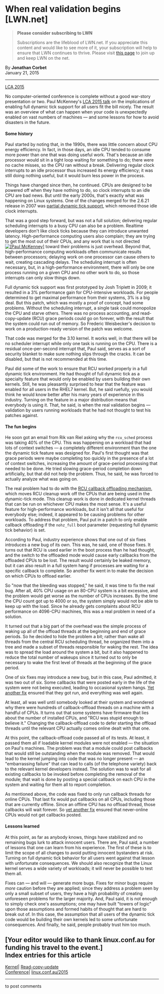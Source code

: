 # When real validation begins [LWN.net]

> **Please consider subscribing to LWN**
> 
> Subscriptions are the lifeblood of LWN.net. If you appreciate this content and would like to see more of it, your subscription will help to ensure that LWN continues to thrive. Please visit [this page](/Promo/nst-nag1/subscribe) to join up and keep LWN on the net. 

By **Jonathan Corbet**  
January 21, 2015 

* * *

[LCA 2015](/Archives/ConferenceByYear/#2015-linux.conf.au)

No computer-oriented conference is complete without a good war-story presentation or two. Paul McKenney's [LCA 2015 talk](http://lca2015.linux.org.au/schedule/30141/view_talk?day=thursday) on the implications of enabling full dynamic tick support for all users fit the bill nicely. The result was an overview of what can happen when your code is unexpectedly enabled on vast numbers of machines — and some lessons for how to avoid disasters in the future. 

#### Some history

Paul started by noting that, in the 1990s, there was little concern about CPU energy efficiency. In fact, in those days, an idle CPU tended to consume more power than one that was doing useful work. That's because an idle processor would sit in a tight loop waiting for something to do; there were no cache misses, so the CPU ran without a break. Delivering regular clock interrupts to an idle processor thus increased its energy efficiency; it was still doing nothing useful, but it would burn less power in the process. 

Things have changed since then, he continued. CPUs are designed to be powered off when they have nothing to do, so clock interrupts to an idle CPU are bad news. But until the early 2000s, that's exactly what was happening on Linux systems. One of the changes merged for the 2.6.21 release in 2007 was [partial dynamic tick support](/Articles/223185/), which removed those idle clock interrupts. 

That was a good step forward, but was not a full solution; delivering regular scheduling interrupts to a busy CPU can also be a problem. Realtime developers don't like clock ticks because they can introduce unwanted latency. High-performance computing users also complain; they are trying to get the most out of their CPUs, and any work that is not directed [![\[Paul McKenney\]](https://static.lwn.net/images/conf/2015/lca/PaulMcKenney-sm.jpg)](/Articles/629756/) toward their problems is just overhead. Beyond that, high-performance computing workloads often communicate results between processors; delaying work on one processor can cause others to wait, creating cascading delays. The scheduling interrupt is often necessary, but, in a high-performance environment, there will only be one process running on a given CPU and no other work to do, so those interrupts can only slow things down. 

Full dynamic tick support was first prototyped by Josh Triplett in 2009; it resulted in a 3% performance gain for CPU-intensive workloads. For people determined to get maximal performance from their systems, 3% is a big deal. But this patch, which was mostly a proof of concept, had some problems. Without the scheduling interrupt, a single task could monopolize the CPU and starve others. There was no process accounting, and read-copy-update (RCU) grace periods could go on forever, with the result that the system could run out of memory. So Frederic Weisbecker's decision to work on a production-ready version of the patch was welcome. 

That code was merged for the 3.10 kernel. It works well, in that there will be no scheduler interrupt while only one task is running on the CPU. There is a residual once-per-second interrupt that, Paul said, serves as a sort of security blanket to make sure nothing slips through the cracks. It can be disabled, but that is not recommended at this time. 

Paul did some of the work to ensure that RCU worked properly in a full dynamic tick environment. He had thought of full dynamic tick as a specialty feature that would only be enabled by users building their own kernels. Still, he was pleasantly surprised to hear that the feature was enabled for all users in the RHEL7 kernel. But, he said ruefully, you would think he would know better after his many years of experience in this industry. Turning on the feature in a major distribution means that everybody is using it. That, he said, is when the real validation begins — validation by users running workloads that he had not thought to test his patches against. 

#### The fun begins

He soon got an email from Rik van Riel asking why the `rcu_sched` process was taking 40% of the CPU. This was happening on a workload that had lots of context switches — a completely different environment than the one the dynamic tick feature was designed for. Paul's first thought was that grace periods were maybe completing too quickly in the presence of a lot of context switches, increasing the amount of grace-period processing that needed to be done. He tried slowing grace-period completion down artificially, but that did not help the problem. Thus, he said, he was forced to actually analyze what was going on. 

The real problem had to do with the [RCU callback offloading mechanism](/Articles/522262/), which moves RCU cleanup work off the CPUs that are being used in the dynamic-tick mode. This cleanup work is done in dedicated kernel threads that can be run on whichever CPU makes the most sense. It's a useful feature for high-performance workloads, but it isn't all that useful for everybody else; indeed, it appeared to be causing problems for other workloads. To address that problem, Paul put in a patch to only enable callback offloading if the `nohz_full` boot parameter (requesting full dynamic tick behavior) is set. 

According to Paul, industry experience shows that one out of six fixes introduces a new bug of its own. This was, he said, one of those fixes. It turns out that RCU is used earlier in the boot process than he had thought, and the switch to the offloaded mode would cause early callbacks from the offloaded CPUs to be lost. The result would certainly be leaked memory, but it can also result in a full system hang if processes are waiting for a specific callback to complete. So another fix went in to make the decision on which CPUs to offload earlier. 

So "now that the bleeding was stopped," he said, it was time to fix the real bug. After all, 40% CPU usage on an 80-CPU system is a bit excessive, and the problem would get worse as the number of CPUs increases. By the time the CPU count got up to 4000 or so, the system simply would not be able to keep up with the load. Since he already gets complaints about RCU performance on 4096-CPU machines, this was a real problem in need of a solution. 

It turned out that a big part of the overhead was the simple process of waking up all of the offload threads at the beginning and end of grace periods. So he decided to hide the problem a bit; rather than wake all threads from the central RCU scheduling thread, he organized them into a tree and made a subset of threads responsible for waking the rest. The idea was to spread the load around the system a bit, but it also happened to reduce the total number of wakeups since it turned out to only be necessary to wake the first level of threads at the beginning of the grace period. 

One of six fixes may introduce a new bug, but in this case, Paul admitted, it was two out of six. Some callbacks that were posted early in the life of the system were not being executed, leading to occasional system hangs. [Yet another fix](http://git.kernel.org/linus/11ed7f934cb807f26da09547b5946c2e534d1dac) ensured that they got run, and everything was well again. 

At least, all was well until somebody looked at their system and wondered why there were hundreds of callback-offload threads on a machine with a handful of CPUs. It turns out that some systems have firmware that lies about the number of installed CPUs, and "RCU was stupid enough to believe it." Changing the callback-offload code to defer starting the offload threads until the relevant CPU actually comes online dealt with that one. 

At this point, the callback-offload code passed all of its tests. At least, it passed them all if loadable kernel modules were not enabled — the situation on Paul's machines. The problem was that a module could post callbacks that would still be outstanding when the module was removed. That would lead to the kernel jumping into code that was no longer present — an "embarrassing failure" that can lead to calls (of the telephone variety) back to the relevant kernel developers instead. The solution was to wait for all existing callbacks to be invoked before completing the removal of the module; that wait is done by posting a special callback on each CPU in the system and waiting for them all to report completion. 

As mentioned above, the code was fixed to only run callback threads for online CPUs. That last fix would put callbacks on all CPUs, including those that are currently offline. Since an offline CPU has no offload thread, those callbacks will wait forever. So [yet another fix](http://git.kernel.org/linus/d7e29933969e5ca7c112ce1368a07911f4485dc2) ensured that never-online CPUs would not get callbacks posted. 

#### Lessons learned

At this point, as far as anybody knows, things have stabilized and no remaining bugs lurk to attack innocent users. There are, Paul said, a number of lessons that one can learn from his experience. The first of these is to limit the scope of all changes to avoid putting innocent bystanders at risk. Turning on full dynamic tick behavior for all users went against that lesson with unfortunate consequences. We should also recognize that the Linux kernel serves a wide variety of workloads; it will never be possible to test them all. 

Fixes can — and will — generate more bugs. Fixes for minor bugs require _more_ caution before they are applied; since they address a problem seen by only a small subset of users, they have a high probability of creating unforeseen problems for the larger majority. And, Paul said, it is not enough to simply check one's assumptions; one may have built "towers of logic" upon those assumptions and formed habits of thought that are hard to break out of. In this case, the assumption that all users of the dynamic tick code would be building their own kernels led to some unfortunate consequences. And finally, he said, people probably trust him too much. 

[Your editor would like to thank linux.conf.au for funding his travel to the event.]  
Index entries for this article  
---  
[Kernel](/Kernel/Index)| [Read-copy-update](/Kernel/Index#Read-copy-update)  
[Conference](/Archives/ConferenceIndex/)| [linux.conf.au/2015](/Archives/ConferenceIndex/#linux.conf.au-2015)  
  


* * *

to post comments 
